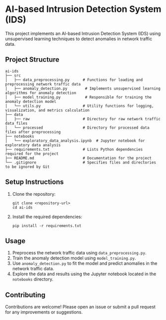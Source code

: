 # AI-based Intrusion Detection System (IDS)

This project implements an AI-based Intrusion Detection System (IDS) using unsupervised learning techniques to detect anomalies in network traffic data.

## Project Structure

```
ai-ids
├── src
│   ├── data_preprocessing.py      # Functions for loading and preprocessing network traffic data
│   ├── anomaly_detection.py        # Implements unsupervised learning algorithms for anomaly detection
│   ├── model_training.py           # Responsible for training the anomaly detection model
│   └── utils.py                   # Utility functions for logging, visualization, and metrics calculation
├── data
│   ├── raw                        # Directory for raw network traffic data files
│   └── processed                  # Directory for processed data files after preprocessing
├── notebooks
│   └── exploratory_data_analysis.ipynb  # Jupyter notebook for exploratory data analysis
├── requirements.txt               # Lists Python dependencies required for the project
├── README.md                      # Documentation for the project
└── .gitignore                     # Specifies files and directories to be ignored by Git
```

## Setup Instructions

1. Clone the repository:
   ```
   git clone <repository-url>
   cd ai-ids
   ```

2. Install the required dependencies:
   ```
   pip install -r requirements.txt
   ```

## Usage

1. Preprocess the network traffic data using `data_preprocessing.py`.
2. Train the anomaly detection model using `model_training.py`.
3. Use `anomaly_detection.py` to fit the model and predict anomalies in the network traffic data.
4. Explore the data and results using the Jupyter notebook located in the `notebooks` directory.

## Contributing

Contributions are welcome! Please open an issue or submit a pull request for any improvements or suggestions.